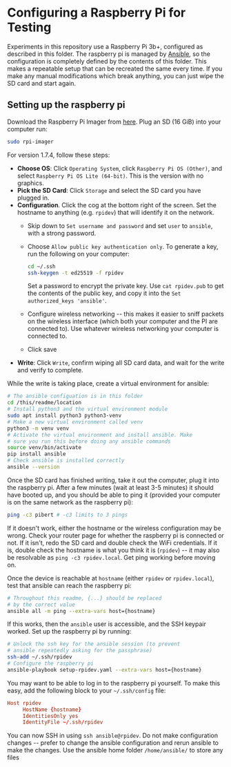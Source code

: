 # Configuring a Raspberry Pi for Testing

Experiments in this repository use a Raspberry Pi 3b+, configured as described in this folder. The raspberry pi is managed by [Ansible](https://docs.ansible.com/ansible/latest/getting_started/index.html), so the configuration is completely defined by the contents of this folder. This makes a repeatable setup that can be recreated the same every time. If you make any manual modifications which break anything, you can just wipe the SD card and start again.

## Setting up the raspberry pi

Download the Raspberry Pi Imager from [here](https://www.raspberrypi.com/software/). Plug an SD (16 GiB) into your computer run:

```bash
sudo rpi-imager
```

For version 1.7.4, follow these steps:

- **Choose OS**: Click `Operating System`, click `Raspberry Pi OS (Other)`, and select `Raspberry Pi OS Lite (64-bit)`. This is the version with no graphics.
- **Pick the SD Card**: Click `Storage` and select the SD card you have plugged in.
- **Configuration**. Click the cog at the bottom right of the screen. Set the hostname to anything (e.g. `rpidev`) that will identify it on the network.
  - Skip down to `Set username and password` and set `user` to `ansible`, with a strong password. 

  - Choose `Allow public key authentication only`. To generate a key, run the following on your computer:
	```bash
	cd ~/.ssh
	ssh-keygen -t ed25519 -f rpidev
	```
	Set a password to encrypt the private key. Use `cat rpidev.pub` to get the contents of the public key, and copy it into the `Set authorized_keys 'ansible'`.
  - Configure wireless networking -- this makes it easier to sniff packets on the wireless interface (which both your computer and the PI are connected to). Use whatever wireless networking your computer is connected to.
  - Click save
- **Write**: Click `Write`, confirm wiping all SD card data, and wait for the write and verify to complete.

While the write is taking place, create a virtual environment for ansible:

```bash
# The ansible configuation is in this folder
cd /this/readme/location
# Install python3 and the virtual environment module
sudo apt install python3 python3-venv
# Make a new virtual environment called venv
python3 -m venv venv 
# Activate the virtual environment and install ansible. Make
# sure you run this before doing any ansible commands
source venv/bin/activate
pip install ansible
# Check ansible is installed correctly
ansible --version
```

Once the SD card has finished writing, take it out the computer, plug it into the raspberry pi. After a few minutes (wait at least 3-5 minutes) it should have booted up, and you should be able to ping it (provided your computer is on the same network as the raspberry pi):

```bash
ping -c3 pibert # -c3 limits to 3 pings
```

If it doesn't work, either the hostname or the wireless configuration may be wrong. Check your router page for whether the raspberry pi is connected or not. If it isn't, redo the SD card and double check the WiFi credentials. If it is, double check the hostname is what you think it is (`rpidev`) -- it may also be resolvable as `ping -c3 rpidev.local`. Get ping working before moving on.

Once the device is reachable at `hostname` (either `rpidev` or `rpidev.local`), test that ansible can reach the raspberry pi:

```bash
# Throughout this readme, {...} should be replaced 
# by the correct value
ansible all -m ping --extra-vars host={hostname}
```

If this works, then the `ansible` user is accessible, and the SSH keypair worked. Set up the raspberry pi by running:

```bash
# Unlock the ssh key for the ansible session (to prevent
# ansible repeatedly asking for the passphrase)
ssh-add ~/.ssh/rpidev
# Configure the raspberry pi
ansible-playbook setup-rpidev.yaml --extra-vars host={hostname}
```

You may want to be able to log in to the raspberry pi yourself. To make this easy, add the following block to your `~/.ssh/config` file:

```conf
Host rpidev
     HostName {hostname}
     IdentitiesOnly yes
     IdentityFile ~/.ssh/rpidev
```

You can now SSH in using `ssh ansible@rpidev`. Do not make configuration changes -- prefer to change the ansible configuration and rerun ansible to make the changes. Use the ansible home folder `/home/ansible/` to store any files 
